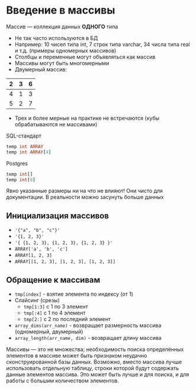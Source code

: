 # Введение в массивы

Массив — коллекция данных **ОДНОГО** типа

- Не так часто используются в БД
- Например: 10 чисел типа int, 7 строк типа varchar, 34 числа типа real и т.д. 
  (примеры одномерных массивов)
- Столбцы и переменные могут объявляться как массив
- Массивы могут быть многомерными
- Двумерный массив:

| 2 | 3 | 6 |
|---|---|---|
| 4 | 1 | 3 |
| 5 | 2 | 7 |

- Трех и более мерные на практике не встречаются (кубы обрабатываются не массивами)

SQL-стандарт
```sql
temp int ARRAY
temp int ARRAY[4]
```

Postgres
```sql
temp int[]
temp int[8]
```

Явно указанные размеры ни на что не влияют!
Они чисто для документации.
В реальности можно засунуть больше данных

## Инициализация массивов

- `'{"a", "b", "c"}'`
- `'{1, 2, 3}'`
- `'{ {1, 2, 3}, {1, 2, 3}, {1, 2, 3} }'`
- `ARRAY['a', 'b', 'c']`
- `ARRAY[1, 2, 3]`
- `ARRAY[[1, 2, 3], [1, 2, 3], [1, 2, 3]]`

## Обращение к массивам

- `tmp[index]` - взятие элемента по индексу (от 1)
- Слайсинг (срезы)
  - `tmp[1:3]` с 1 по 3 элемент
  - `tmp[:4]` с 1 по 4 элемент
  - `tmp[2:]` с 2 по последний элемент
- `array_dims(arr_name)` - возвращает размерность массива (одномерный, двумерный)
- `array_length(arr_name, dim)` - возвращает длину массива

Массивы — это не множества; необходимость поиска определённых элементов в массиве может быть
признаком неудачно сконструированной базы данных. Возможно, вместо массива лучше использовать
отдельную таблицу, строки которой будут содержать данные элементов массива. Это может быть
лучше и для поиска, и для работы с большим количеством элементов.

